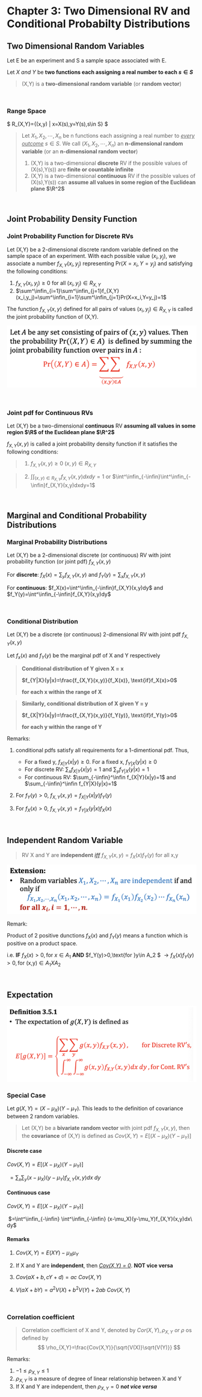 # Chapter 3: Two Dimensional RV and Conditional Probabilty Distributions

## Two Dimensional Random Variables

Let E be an experiment and S a sample space associated with E.

Let *X and Y* be **two functions each assigning a real number to each $s\in S$**

> (X,Y) is a **two-dimensional random variable** (or **random vector**)

<p>&nbsp</p>

### Range Space

$ R_{X,Y}=\{(x,y) | x=X(s),y=Y(s),s\in S\} $

> Let $X_1,X_2,\cdots ,X_n$ be n functions each assigning a real number to *<u>every outcome</u>* $s\in S$. We call ($X_1,X_2,\cdots ,X_n$) an **n-dimensional random variable** (or an **n-dimensional random vector**)
> 1. (X,Y) is a two-dimensional **discrete** RV if the possible values of (X(s),Y(s)) are **finite or countable infinite**
> 2. (X,Y) is a two-dimensional **continuous** RV if the possible values of (X(s),Y(s)) can **assume all values in some region of the Euclidean plane $\R^2$**

<p>&nbsp</p>

## Joint Probability Density Function

### Joint Probability Function for Discrete RVs

Let (X,Y) be a 2-dimensional discrete random variable defined on the sample space of an experiment. With each possible value ($x_i,y_j$), we associate a number $f_{X,Y}(x_i,y_j)$ representing Pr($X=x_i,Y=y_j$) and satisfying the following conditions:

1. $f_{X,Y}(x_i,y_j)\geq 0$ for all $(x_i,y_j)\in R_{X,Y}$
2. $\sum^\infin_{i=1}\sum^\infin_{j=1}f_{X,Y}(x_i,y_j)=\sum^\infin_{i=1}\sum^\infin_{j=1}Pr(X=x_i,Y=y_j)=1$

The function $f_{X,Y}(x,y)$ defined for all pairs of values $(x_i,y_j)\in R_{X,Y}$ is called the joint probability function of (X,Y).

<img src="./../../assets/img/st2334/st2334_3_1.png" />
<p>&nbsp</p>

### Joint pdf for Continuous RVs

Let (X,Y) be a two-dimensional **continuous** RV **assuming all values in some region $\R$ of the Euclidean plane $\R^2$**

$f_{X,Y}(x,y)$ is called a joint probability density function if it satisfies the following conditions:

> 1. $f_{X,Y}(x,y)\geq 0$ $(x,y)\in R_{X,Y}$

> 2. $\int\int_{(x,y)\in R_{X,Y}}f_{X,Y}(x,y)dxdy=1$ or $\int^\infin_{-\infin}\int^\infin_{-\infin}f_{X,Y}(x,y)dxdy=1$

<p>&nbsp</p>

## Marginal and Conditional Probability Distributions

### Marginal Probability Distributions

Let (X,Y) be a 2-dimensional discrete (or continuous) RV with joint probability function (or joint pdf) $f_{X,Y}(x,y)$

For **discrete**: $f_X(x)=\sum_yf_{X,Y}(x,y)$ and $f_Y(y)=\sum_xf_{X,Y}(x,y)$

For **continuous**: $f_X(x)=\int^\infin_{-\infin}f_{X,Y}(x,y)dy$ and $f_Y(y)=\int^\infin_{-\infin}f_{X,Y}(x,y)dy$

<p>&nbsp</p>

### Conditional Distribution

Let (X,Y) be a discrete (or continuous) 2-dimensional RV with joint pdf $f_{X,Y}(x,y)$

Let $f_x(x)$ and $f_Y(y)$ be the marginal pdf of X and Y respectively

> **Conditional distribution of Y given X = x**
>
> **$f_{Y|X}(y|x)=\frac{f_{X,Y}(x,y)}{f_X(x)}, \text{if}f_X(x)>0$**
>
> **for each x within the range of X**

> **Similarly, conditional distribution of X given Y = y**
>
> **$f_{X|Y}(x|y)=\frac{f_{X,Y}(x,y)}{f_Y(y)}, \text{if}f_Y(y)>0$**
>
> **for each y within the range of Y**



Remarks:

1. conditional pdfs satisfy all requirements for a 1-dimentional pdf. Thus,
    - For a fixed y, $f_{X|Y}(x|y)\geq0$. For a fixed x, $f_{Y|X}(y|x)\geq0$
    - For discrete RV: $\sum_xf_{X|Y}(x|y)=1$ and $\sum_yf_{Y|X}(y|x)=1$
    - For continuous RV: $\sum_{-\infin}^\infin f_{X|Y}(x|y)=1$ and $\sum_{-\infin}^\infin f_{Y|X}(y|x)=1$

2. For $f_Y(y)>0$, $f_{X,Y}(x,y)=f_{X|Y}(x|y)f_Y(y)$
3. For $f_X(x)>0$, $f_{X,Y}(x,y)=f_{Y|X}(y|x)f_X(x)$

<p>&nbsp</p>

## Independent Random Variable

> RV X and Y are **independent** **<u>*iff*</u>** $f_{X,Y}(x,y)=f_X(x)f_Y(y)$ for all x,y

<img src="./../../assets/img/st2334/st2334_3_2.png" />

Remark:

Product of 2 positive dunctions $f_X(x)$ and $f_Y(y)$ means a function which is positive on a product space.

i.e. **IF** $f_X(x)>0,\text{for }x\in A_1$ **AND** $f_Y(y)>0,\text{for }y\in A_2 $
$\rightarrow f_X(x)f_Y(y)>0, \text{for (x,y)}\in A_1 X A_2$ 

<p>&nbsp</p>

## Expectation

<img src="./../../assets/img/st2334/st2334_3_3.png" />

### Special Case

Let $g(X,Y)=(X-\mu_X)(Y-\mu_Y)$. This leads to the definition of covariance between 2 random variables.

> Let (X,Y) be a **bivariate random vector** with joint pdf $f_{X,Y}(x,y)$, then the **covariance** of (X,Y) is defined as $Cov(X,Y)=E[(X-\mu_X)(Y-\mu_Y)]$

#### Discrete case

$Cov(X,Y)=E[(X-\mu_X)(Y-\mu_Y)]$

​				  	$=\sum_x \sum_y (x-\mu_X)(y-\mu_Y)f_{X,Y}(x,y)dx\ dy$

#### Continuous case

$Cov(X,Y)=E[(X-\mu_X)(Y-\mu_Y)]$

​				  	$=\int^\infin_{-\infin} \int^\infin_{-\infin} (x-\mu_X)(y-\mu_Y)f_{X,Y}(x,y)dx\ dy$

#### Remarks

1. $Cov(X,Y)=E(XY)-\mu_X \mu_Y$
2. If X and Y are **independent**, then *<u>Cov(X,Y) = 0</u>*. **NOT vice versa** 

3. $Cov(aX+b,cY+d)=ac\ Cov(X,Y)$
4. $V(aX+bY)=a^2V(X)+b^2V(Y)+2ab\ Cov(X,Y)$

<p>&nbsp</p>

### Correlation coefficient

> Correlation coefficient of X and Y, denoted by $Cor(X,Y),\rho_{X,Y}\ or\ \rho$ os defined by
> $$
> \rho_{X,Y}=\frac{Cov(X,Y)}{\sqrt{V(X)}\sqrt{V(Y)}}
> $$


Remarks:

1. $-1\leq \rho_{X,Y}\leq1$
2. $\rho_{X,Y}$ is a measure of degree of linear relationship between X and Y
3. If X and Y are independent, then $\rho_{X,Y}=0$ **n*ot vice versa***
